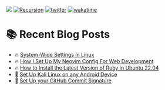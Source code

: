 ![](https://komarev.com/ghpvc/?username=IanoNjuguna&style=plastic&color=green)
[![Recursion](https://badgen.net/badge/curious/recursion/red?icon=bitcoin-lightning&style=plastic)](https://github.com/IanoNjuguna)
[![twitter](https://img.shields.io/twitter/follow/ianonjuguna?logo=twitter&style=plastic&color=grey)](https://twitter.com/ianonjuguna)
[![wakatime](https://wakatime.com/badge/user/04d9ef08-6345-44d6-88a5-c4b7c8b0384e.svg)](https://wakatime.com/@04d9ef08-6345-44d6-88a5-c4b7c8b0384e?style=plastic)


# :books: Recent Blog Posts

<!-- BLOGPOSTS:START -->
 - 🔥 [System-Wide Settings in Linux](https://ianonjuguna.hashnode.dev/system-wide-settings-in-linux)
 - 🔥 [How I Set Up My Neovim Config For Web Development](https://ianonjuguna.hashnode.dev/how-i-set-up-my-neovim-config-for-web-development)
 - 🔥 [How to Install the Latest Version of Ruby in Ubuntu 22.04](https://ianonjuguna.hashnode.dev/how-to-install-ruby-in-ubuntu)
 - 💫 [Set Up Kali Linux on any Android Device](https://ianonjuguna.hashnode.dev/set-up-kali-linux-on-any-android-device)
 - 🌮 [Set Up your GitHub Commit Signature](https://ianonjuguna.hashnode.dev/set-up-your-github-commit-signature)<!-- BLOGPOSTS:END -->
